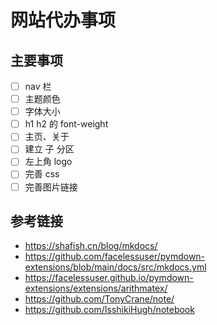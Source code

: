 # 网站代办事项

## 主要事项
- [ ] nav 栏
- [ ] 主题颜色
- [ ] 字体大小
- [ ] h1 h2 的 font-weight
- [ ] 主页、关于
- [ ] 建立 子 分区
- [ ] 左上角 logo
- [ ] 完善 css
- [ ] 完善图片链接

## 参考链接
- https://shafish.cn/blog/mkdocs/
- https://github.com/facelessuser/pymdown-extensions/blob/main/docs/src/mkdocs.yml
- https://facelessuser.github.io/pymdown-extensions/extensions/arithmatex/
- https://github.com/TonyCrane/note/
- https://github.com/IsshikiHugh/notebook